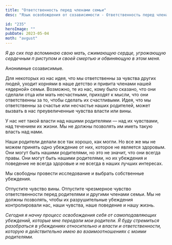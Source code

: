 ```yaml
---
title: "Ответственность перед членами семьи"
desc: "Язык освобождения от созависимости - Ответственность перед членами семьи"

id: "235"
heroImage: ""
pubDate: 2023-05-04
moth: "avgust"
---
```


_Я_ _до_ _сих_ _пор_ _вспоминаю_ _свою_ _мать,_ _сжимающую_ _сердце,_
_угрожающую_ _сердечным_ _п_ _риступом_ _и_ _своей_ _смертью_ _и_ _обвиняющую_
_в_ _этом_ _меня._

Анонимные созависимые.

Для некоторых из нас идея, что мы ответственны за чувства других людей, уходит
корнями в наше детство и привита членами нашей «ядерной» семьи. Возможно, те
из нас, кому было сказано, что они сделали отца или мать несчастными, приходят
к мысли, что они ответственны за то, чтобы сделать их счастливыми. Идея, что
мы ответственны за счастье или несчастье наших родителей, может вызвать в нас
преувеличенные чувства власти или вины.

У нас нет такой власти над нашими родителями — над их чувствами, над течением
их жизни. Мы не должны позволять им иметь такую власть над нами.

Наши родители делали все так хорошо, как могли. Но все же мы не можем принять
одно убеждение от них, которое не является здоровым. Они могут быть нашими
родителями, но это не значит, что они всегда правы. Они могут быть нашими
родителями, но их убеждения и поведение не всегда здоровые и не всегда в наших
лучших интересах.

Мы свободны провести исследование и выбрать собственные убеждения.

Отпустите чувство вины. Отпустите чрезмерное чувство ответственности перед
родителями и другими членами семьи. Мы не должны позволять, чтобы их
разрушительные убеждения контролировали нас, наши чувства, наше поведение и
нашу жизнь.

_Сегодня_ _я_ _начну_ _процесс_ _освобождения_ _себя_ _от_ _самоподавляющих_
_убеждений,_ _которые_ _мне_ _передали_ _мои_ _родители._ _Я_ _буду_
_стремиться_ _разобраться_ _в_ _убеждениях_ _относительно_ _и_ _власти_ _и_
_ответственности,_ _которую_ _я_ _действительно_ _имею_ _во_
_взаимоотношениях_ _с_ _моими_ _родителями._
